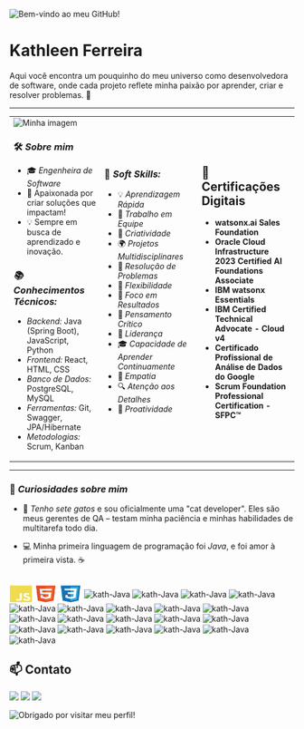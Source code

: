 
![Bem-vindo ao meu GitHub!](https://via.placeholder.com/1200x300.png?text=Bem-vindo+ao+meu+GitHub!)

# Kathleen Ferreira  

 Aqui você encontra um pouquinho do meu universo como desenvolvedora de software, onde cada projeto reflete minha paixão por aprender, criar e resolver problemas. 🚀  

---

<table>
<tr >
<td width="250px">
  <img src="https://via.placeholder.com/250x250.png?text=Minha+Imagem" alt="Minha imagem" style="border-radius: 0%;">  
  
### 🛠 *Sobre mim*  
- 🎓 *Engenheira de Software*  
- 🎯 Apaixonada por criar soluções que impactam!  
- 💡 Sempre em busca de aprendizado e inovação.  
### *📚 Conhecimentos Técnicos:*  
- *Backend:* Java (Spring Boot), JavaScript, Python  
- *Frontend:* React, HTML, CSS  
- *Banco de Dados:* PostgreSQL, MySQL  
- *Ferramentas:* Git, Swagger, JPA/Hibernate  
- *Metodologias:* Scrum, Kanban  

</td>
<td width="250px">  
  
### 🌟 *Soft Skills:*  
-  💡 *Aprendizagem Rápida*  
- 🤝 *Trabalho em Equipe*  
- 🎨 *Criatividade*  
- 🌍 *Projetos Multidisciplinares*  
- 🧠 *Resolução de Problemas* 
- 🔄 *Flexibilidade*
- 🎯 *Foco em Resultados*
- 🧩 *Pensamento Crítico*
- 🌟 *Liderança*
- 🎓 *Capacidade de Aprender Continuamente*
- 🌿 *Empatia*
- 🔍 *Atenção aos Detalhes*
-  🚀 *Proatividade*


</td>
<td width="250px">

## 📜 Certificações Digitais
- **watsonx.ai Sales Foundation**
- **Oracle Cloud Infrastructure 2023 Certified AI Foundations Associate**
- **IBM watsonx Essentials** 
- **IBM Certified Technical Advocate - Cloud v4** 
- **Certificado Profissional de Análise de Dados do Google** 
- **Scrum Foundation Professional Certification - SFPC™**   
</td>
</tr>
</table>

---

### 🌟 *Curiosidades sobre mim*  
 - 🐾 *Tenho sete gatos* e sou oficialmente uma "cat developer". Eles são meus gerentes de QA – testam minha paciência e minhas habilidades de multitarefa todo dia. 
  
- 💻 Minha primeira linguagem de programação foi *Java*, e foi amor à primeira vista.  ☕


<div style="display: inline_block"><br>
  <img align="center" alt="kath-Js" height="30" width="40" src="https://raw.githubusercontent.com/devicons/devicon/master/icons/javascript/javascript-plain.svg">
  <img align="center" alt="kath-HTML" height="30" width="40" src="https://raw.githubusercontent.com/devicons/devicon/master/icons/html5/html5-original.svg">
  <img align="center" alt="kath-CSS" height="30" width="40" src="https://raw.githubusercontent.com/devicons/devicon/master/icons/css3/css3-original.svg">
   <img align="center" alt="kath-Java" height="50" width="70" src="https://cdn.jsdelivr.net/gh/devicons/devicon/icons/java/java-original-wordmark.svg">
  <img align="center" alt="kath-Java" height="50" width="50" src="https://cdn.jsdelivr.net/gh/devicons/devicon@latest/icons/amazonwebservices/amazonwebservices-plain-wordmark.svg" />
  <img align="center" alt="kath-Java" height="50" width="50" src="https://cdn.jsdelivr.net/gh/devicons/devicon@latest/icons/eclipse/eclipse-original-wordmark.svg" />
  <img align="center" alt="kath-Java" height="50" width="50" src="https://cdn.jsdelivr.net/gh/devicons/devicon@latest/icons/figma/figma-original.svg" />
  <img align="center" alt="kath-Java" height="50" width="50" src="https://cdn.jsdelivr.net/gh/devicons/devicon@latest/icons/insomnia/insomnia-original.svg" />
  <img align="center" alt="kath-Java" height="50" width="50" src="https://cdn.jsdelivr.net/gh/devicons/devicon@latest/icons/javascript/javascript-original.svg" />
  <img align="center" alt="kath-Java" height="50" width="50" src="https://cdn.jsdelivr.net/gh/devicons/devicon@latest/icons/jenkins/jenkins-original.svg" />
  <img align="center" alt="kath-Java" height="50" width="50" src="https://cdn.jsdelivr.net/gh/devicons/devicon@latest/icons/jira/jira-original-wordmark.svg" />
 <img align="center" alt="kath-Java" height="50" width="50" src="https://cdn.jsdelivr.net/gh/devicons/devicon@latest/icons/maven/maven-original-wordmark.svg" />
  <img align="center" alt="kath-Java" height="50" width="50" src="https://cdn.jsdelivr.net/gh/devicons/devicon@latest/icons/mysql/mysql-original-wordmark.svg" />
  <img  align="center" alt="kath-Java" height="50" width="50" src="https://cdn.jsdelivr.net/gh/devicons/devicon@latest/icons/npm/npm-original-wordmark.svg" />
  <img align="center" alt="kath-Java" height="50" width="50" src="https://cdn.jsdelivr.net/gh/devicons/devicon@latest/icons/postman/postman-original-wordmark.svg" />
   <img align="center" alt="kath-Java" height="50" width="50"  src="https://cdn.jsdelivr.net/gh/devicons/devicon@latest/icons/postgresql/postgresql-original-wordmark.svg" />
 <img align="center" alt="kath-Java" height="50" width="50" src="https://cdn.jsdelivr.net/gh/devicons/devicon@latest/icons/python/python-original-wordmark.svg" />
<img align="center" alt="kath-Java" height="50" width="50" src="https://cdn.jsdelivr.net/gh/devicons/devicon@latest/icons/react/react-original-wordmark.svg" />
 <img align="center" alt="kath-Java" height="50" width="50" src="https://cdn.jsdelivr.net/gh/devicons/devicon@latest/icons/spring/spring-original-wordmark.svg" />
   <img align="center" alt="kath-Java" height="50" width="50" align="center" alt="kath-Java" height="50" width="50" src="https://cdn.jsdelivr.net/gh/devicons/devicon@latest/icons/sqldeveloper/sqldeveloper-original.svg" />
  <img align="center" alt="kath-Java" height="50" width="50" align="center" alt="kath-Java" height="50" width="50" src="https://cdn.jsdelivr.net/gh/devicons/devicon@latest/icons/swagger/swagger-original-wordmark.svg" />
 <img  align="center" alt="kath-Java" height="50" width="50"src="https://cdn.jsdelivr.net/gh/devicons/devicon@latest/icons/trello/trello-original-wordmark.svg" />
  <img  align="center" alt="kath-Java" height="50" width="50" src="https://cdn.jsdelivr.net/gh/devicons/devicon@latest/icons/rstudio/rstudio-original.svg" />
        
</div>

 ##
 ## 📫 Contato
 
<div> 
  <a href = "mailto:kathynik07@gmail.com"><img src="https://img.shields.io/badge/-Gmail-%23333?style=for-the-badge&logo=gmail&logoColor=white" target="_blank"></a>
  <a href="https://www.linkedin.com/in/kathleen-ferreira-2b13441a5" target="_blank"><img src="https://img.shields.io/badge/-LinkedIn-%230077B5?style=for-the-badge&logo=linkedin&logoColor=white" target="_blank"></a> 
  <a href="https://www.hackerrank.com/kathynik07" target="_blank"><img src ="https://img.shields.io/badge/-Hackerrank-2EC866?style=for-the-badge&logo=HackerRank&logoColor=white target="_blank"></a>
  
     
![Obrigado por visitar meu perfil!](https://via.placeholder.com/1200x200.png?text=Obrigado+por+visitar+meu+perfil!)
</div>

